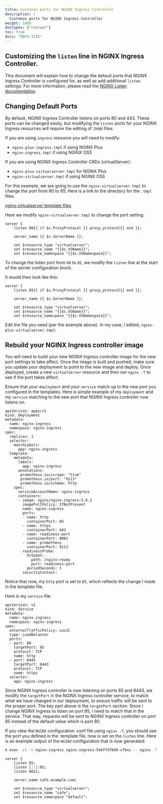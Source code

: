 ```yaml
---
title: Customze ports for NGINX Ingress Controller
description: |
  Customze ports for NGINX Ingress Controller
weight: 1800
doctypes: ["concept"]
toc: true
docs: "DOCS-1191"
---
```

## Customizing the `listen` line in NGINX Ingress Controller.

This document will explain how to change the default ports that NGINX Ingress Controller is configured for, as well as add additional `listen` settings. For more information, please read the [NGINX Listen documentation](http://nginx.org/en/docs/http/ngx_http_core_module.html#listen).


## Changing Default Ports

By default, NGINX Ingress Controller listens on ports 80 and 443. These ports can be changed easily, but modifying the `listen` ports for your NGINX Ingress resources will require the editing of .tmpl files.

If you are using `ingress` resource you will need to modify:
- `nginx-plus-ingress.tmpl` if using NGINX Plus
- `nginx-ingress.tmpl` if using NGINX OSS

If you are using NGINX Ingress Controller CRDs (virtualServer):
- `nginx-plus-virtualserver.tmpl` for NGINX Plus
- `nginx-virtualserver.tmpl` if using NGINX OSS

For this example, we are going to use the `nginx-virtualserver.tmpl` to change the port from 80 to 85.
Here is a link to the directory for the `.tmpl` files:

[nginx-virtualserver template files](https://github.com/nginxinc/kubernetes-ingress/tree/main/internal/configs/version2)


Here we modify `nginx-virtualserver.tmpl` to change the port setting:

```
server {
    listen 80{{ if $s.ProxyProtocol }} proxy_protocol{{ end }};

    server_name {{ $s.ServerName }};

    set $resource_type "virtualserver";
    set $resource_name "{{$s.VSName}}";
    set $resource_namespace "{{$s.VSNamespace}}";
```
To change the listen port from `80` to `85`, we modify the `listen` line at the start of the server configuration block.

It would then look like this:
```
server {
    listen 85{{ if $s.ProxyProtocol }} proxy_protocol{{ end }};

    server_name {{ $s.ServerName }};

    set $resource_type "virtualserver";
    set $resource_name "{{$s.VSName}}";
    set $resource_namespace "{{$s.VSNamespace}}";
```

Edit the file you need (per the example above). In my case, I edited, `nginx-plus-virtualserver.tmpl`:


## Rebuild your NGINX Ingress controller image

You will need to build your new NGINX Ingress controller image for the new port settings to take affect.
Once the image is built and pushed, make sure you update your deployment to point to the new image and deploy.
Once deployed, create a new `virtualServer` resource and then run `nginx -T` to see if the port takes affect.

Ensure that your `deployment` and your `service` match up to the new port you configured in the templates.
Here is simple example of my `deployment` and my `service` matching to the new port that NGINX Ingress controller now listens on.

```
apiVersion: apps/v1
kind: Deployment
metadata:
  name: nginx-ingress
  namespace: nginx-ingress
spec:
  replicas: 1
  selector:
    matchLabels:
      app: nginx-ingress
  template:
    metadata:
      labels:
        app: nginx-ingress
      annotations:
       prometheus.io/scrape: "true"
       prometheus.io/port: "9113"
       prometheus.io/scheme: http
    spec:
      serviceAccountName: nginx-ingress
      containers:
      - image: nginx/nginx-ingress:3.0.2
        imagePullPolicy: IfNotPresent
        name: nginx-ingress
        ports:
        - name: http
          containerPort: 85
        - name: https
          containerPort: 443
        - name: readiness-port
          containerPort: 8081
        - name: prometheus
          containerPort: 9113
        readinessProbe:
          httpGet:
            path: /nginx-ready
            port: readiness-port
          periodSeconds: 1
        securityContext:
```

Notice that now, my `http` port is set to `85`, which reflects the change I made in the template file.

Here is my `service` file:

```
apiVersion: v1
kind: Service
metadata:
  name: nginx-ingress
  namespace: nginx-ingress
spec:
  externalTrafficPolicy: Local
  type: LoadBalancer
  ports:
  - port: 80
    targetPort: 85
    protocol: TCP
    name: http
  - port: 8443
    targetPort: 8443
    protocol: TCP
    name: https
  selector:
    app: nginx-ingress
```

Since NGINX Ingress controller is now listening on ports 85 and 8443, we modify the `targetPort` in the NGINX Ingress controller service, to match what we have changed in our deployment, to ensure traffic will be sent to the proper port.
The key part above is the `targetPort` section. Since I change NGINX Ingress to listen on port 85, I need to match that in the service. That way, requests will be sent to NGINX Ingress controller on port 85 instead of the default value which is port 80.


If you view the `NGINX` configuration .conf file using `nginx -T`, you should see the port you defined in the .template file, now is set on the `listen` line.
Here is an example output of the `NGINX` configuration that is now generated:

```bash
k exec -it -n nginx-ingress nginx-ingress-54bffd78d9-v7bns -- nginx -T
```

```
server {
    listen 85;
    listen [::]:85;
    listen 8011;

    server_name cafe.example.com;

    set $resource_type "virtualserver";
    set $resource_name "cafe";
    set $resource_namespace "default";
```
